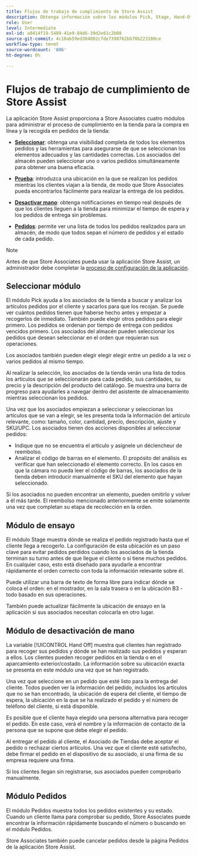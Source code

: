 ```yaml
---
title: Flujos de trabajo de cumplimiento de Store Assist
description: Obtenga información sobre los módulos Pick, Stage, Hand-Off y Orders disponibles en la aplicación de asistencia de tienda. Estos módulos habilitan el flujo de trabajo completo de cumplimiento de la tienda para los pedidos de BOPIS. Store Associates utiliza estos módulos para administrar y entregar pedidos de recogida de tiendas a los clientes.
role: User
level: Intermediate
exl-id: a8414f19-5489-41e9-84d6-39d2e61c2b08
source-git-commit: 4c10ab59ed304002cfde7398762bb70b223180ce
workflow-type: tm+mt
source-wordcount: '806'
ht-degree: 0%

---
```


# Flujos de trabajo de cumplimiento de Store Assist

La aplicación Store Assist proporciona a Store Associates cuatro módulos para administrar el proceso de cumplimiento en la tienda para la compra en línea y la recogida en pedidos de la tienda:

- **[Seleccionar](#pick-module)**: obtenga una visibilidad completa de todos los elementos pedidos y las herramientas para asegurarse de que se seleccionan los elementos adecuados y las cantidades correctas. Los asociados del almacén pueden seleccionar uno o varios pedidos simultáneamente para obtener una buena eficacia.

- **[Prueba](#stage-module)**: introduzca una ubicación en la que se realizan los pedidos mientras los clientes viajan a la tienda, de modo que Store Associates pueda encontrarlos fácilmente para realizar la entrega de los pedidos.

- **[Desactivar mano](#hand-off-module)**: obtenga notificaciones en tiempo real después de que los clientes lleguen a la tienda para minimizar el tiempo de espera y los pedidos de entrega sin problemas.

- **[Pedidos](#orders-module)**: permite ver una lista de todos los pedidos realizados para un almacén, de modo que todos sepan el número de pedidos y el estado de cada pedido.

>[!NOTE]
>
>Antes de que Store Associates pueda usar la aplicación Store Assist, un administrador debe completar la [proceso de configuración de la aplicación](app-setup.md).

## Seleccionar módulo

El módulo Pick ayuda a los asociados de la tienda a buscar y analizar los artículos pedidos por el cliente y sacarlos para que los recojan. Se puede ver cuántos pedidos tienen que haberse hecho antes y empezar a recogerlos de inmediato. También puede elegir otros pedidos para elegir primero. Los pedidos se ordenan por tiempo de entrega con pedidos vencidos primero. Los asociados del almacén pueden seleccionar los pedidos que desean seleccionar en el orden que requieran sus operaciones.

Los asociados también pueden elegir elegir elegir entre un pedido a la vez o varios pedidos al mismo tiempo.

Al realizar la selección, los asociados de la tienda verán una lista de todos los artículos que se seleccionarán para cada pedido, sus cantidades, su precio y la descripción del producto del catálogo. Se muestra una barra de progreso para ayudarles a navegar dentro del asistente de almacenamiento mientras seleccionan los pedidos.

Una vez que los asociados empiezan a seleccionar y seleccionan los artículos que se van a elegir, se les presenta toda la información del artículo relevante, como: tamaño, color, cantidad, precio, descripción, ajuste y SKU/UPC. Los asociados tienen dos acciones disponibles al seleccionar pedidos:

- Indique que no se encuentra el artículo y asígnele un déclencheur de reembolso.
- Analizar el código de barras en el elemento. El propósito del análisis es verificar que han seleccionado el elemento correcto. En los casos en que la cámara no pueda leer el código de barras, los asociados de la tienda deben introducir manualmente el SKU del elemento que hayan seleccionado.

Si los asociados no pueden encontrar un elemento, pueden omitirlo y volver a él más tarde.  El reembolso mencionado anteriormente se emite solamente una vez que completan su etapa de recolección en la orden.

## Módulo de ensayo

El módulo Stage muestra dónde se realiza el pedido registrado hasta que el cliente llega a recogerlo. La configuración de esta ubicación es un paso clave para evitar pedidos perdidos cuando los asociados de la tienda terminan su turno antes de que llegue el cliente o si tiene muchos pedidos. En cualquier caso, esto está diseñado para ayudarle a encontrar rápidamente el orden correcto con toda la información relevante sobre él.

Puede utilizar una barra de texto de forma libre para indicar dónde se coloca el orden: en el mostrador, en la sala trasera o en la ubicación B3 - todo basado en sus operaciones.

También puede actualizar fácilmente la ubicación de ensayo en la aplicación si sus asociados necesitan colocarla en otro lugar.

## Módulo de desactivación de mano

La variable [!UICONTROL Hand Off] muestra qué clientes han registrado para recoger sus pedidos y dónde se han realizado sus pedidos y esperan a ellos. Los clientes pueden recoger pedidos en la tienda o en el aparcamiento exterior/costado. La información sobre su ubicación exacta se presenta en este módulo una vez que se han registrado.

Una vez que seleccione en un pedido que esté listo para la entrega del cliente. Todos pueden ver la información del pedido, incluidos los artículos que no se han encontrado, la ubicación de espera del cliente, el tiempo de espera, la ubicación en la que se ha realizado el pedido y el número de teléfono del cliente, si está disponible.

Es posible que el cliente haya elegido una persona alternativa para recoger el pedido. En este caso, verá el nombre y la información de contacto de la persona que se supone que debe elegir el pedido.

Al entregar el pedido al cliente, el Asociado de Tiendas debe aceptar el pedido o rechazar ciertos artículos. Una vez que el cliente esté satisfecho, debe firmar el pedido en el dispositivo de su asociado, si una firma de su empresa requiere una firma.

Si los clientes llegan sin registrarse, sus asociados pueden comprobarlo manualmente.

## Módulo Pedidos

El módulo Pedidos muestra todos los pedidos existentes y su estado. Cuando un cliente llama para comprobar su pedido, Store Associates puede encontrar la información rápidamente buscando el número o buscando en el módulo Pedidos.

Store Associates también puede cancelar pedidos desde la página Pedidos de la aplicación Store Assist.
